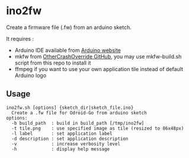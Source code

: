 # ino2fw

Create a firmware file (.fw) from an arduino sketch.

It requires :
* Arduino IDE available from [Arduino website](https://www.arduino.cc/en/Main/Software)
* mkfw from [OtherCrashOverride GitHub](https://github.com/OtherCrashOverride/odroid-go-firmware/tree/master/tools), you may use mkfw-build.sh script from this repo to install it
* ffmpeg if you want to use your own application tile instead of default Arduino logo


## Usage
```
ino2fw.sh [options] {sketch_dir|sketch_file.ino}
  Create a .fw file for Odroid-Go from arduino sketch
options:
  -b build_path  : build in build_path [/tmp/ino2fw]
  -t tile.png    : use specified image as tile (resized to 86x48px)
  -l label       : set application label
  -d description : set application description
  -v             : increase verbosity level
  -h             : display help message
 ```
